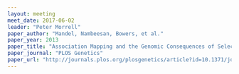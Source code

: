 ```yaml
---
layout: meeting
meet_date: 2017-06-02
leader: "Peter Morrell"
paper_author: "Mandel, Nambeesan, Bowers, et al."
paper_year: 2013
paper_title: "Association Mapping and the Genomic Consequences of Selection in Sunflower"
paper_journal: "PLOS Genetics"
paper_url: "http://journals.plos.org/plosgenetics/article?id=10.1371/journal.pgen.1003378"
---
```

